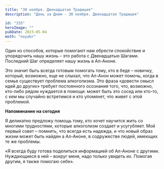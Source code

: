 ```yaml
---
title: "30 ноября. Двенадцатая Традиция"
description: "День за Днем - 30 ноября. Двенадцатая Традиция"

id: "335"
heroImage: ""
pubDate: 2023-05-04
moth: "noyabr"
---
```


Один из способов, которые помогают нам обрести спокойствие и упорядочить нашу
жизнь – это работа с Двенадцатью Шагами. Последний Шаг определяет нашу жизнь в
Ал-Аноне.

Это значит быть всегда готовым помогать тому, кто в беде – новичку, который,
возможно, еще не слыхал, что Ал-Анон может помочь, когда в семье существует
проблема алкоголизма. Это фраза «довести смысл идей до других» требует
постоянного осознания того, что, возможно, кто-либо рядом нуждается в помощи:
может быть это сосед или кто-то, с кем мы случайно встретимся и кто упомянет,
что живет с этой проблемой.

**Напоминание на сегодня**

Я деликатно предложу помощь тому, кто хочет научится жить со многими
трудностями, которые алкоголизм создает и усугубляет. Мой первый совет –
помнить, что всегда есть надежда, и что новый образ жизни может быть найден а
Ал-Аноне, в содружестве людей, имеющих те же проблемы.

«Я всегда буду готова поделиться информацией об Ал-Аноне с другими.
Нуждающиеся в ней – вокруг меня, надо только увидеть их. Помогая другим, я
также помогаю себе».
